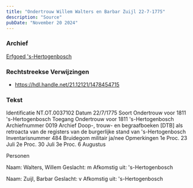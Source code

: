 ```yaml
---
title: "Ondertrouw Willem Walters en Barbar Zuijl 22-7-1775"
description: "Source"
pubDate: "November 20 2024"
---
```


### Archief
[Erfgoed 's-Hertogenbosch](https://www.erfgoedshertogenbosch.nl/)

### Rechtstreekse Verwijzingen
- https://hdl.handle.net/21.12121/1478454715

### Tekst
Identificatie NT.OT.0037102
Datum 22/7/1775
Soort Ondertrouw voor 1811 's-Hertogenbosch
Toegang Ondertrouw voor 1811 's-Hertogenbosch
Archiefnummer 0019
Archief Doop-, trouw- en begraafboeken [DTB] als retroacta van de registers van de burgerlijke stand van 's-Hertogenbosch
Inventarisnummer 484
Bruidegom militair ja/nee 
Opmerkingen 1e Proc. 23 Juli 2e Proc. 30 Juli 3e Proc. 6 Augustus

Personen  

Naam:  Walters, Willem
Geslacht:  m
Afkomstig uit:  's-Hertogenbosch

Naam:  Zuijl, Barbar
Geslacht:  v
Afkomstig uit:  's-Hertogenbosch